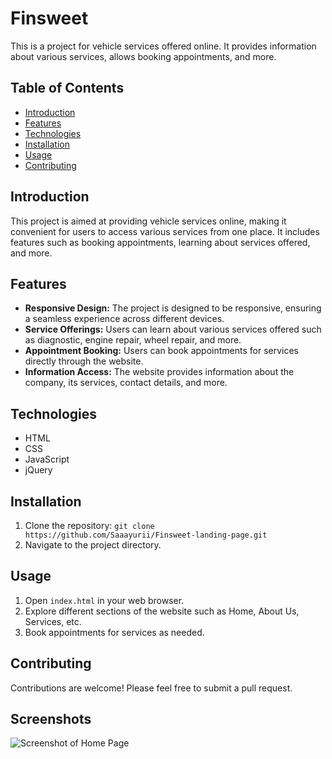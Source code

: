 # Finsweet

This is a project for vehicle services offered online. It provides information about various services, allows booking appointments, and more.

## Table of Contents
- [Introduction](#introduction)
- [Features](#features)
- [Technologies](#technologies)
- [Installation](#installation)
- [Usage](#usage)
- [Contributing](#contributing)


## Introduction

This project is aimed at providing vehicle services online, making it convenient for users to access various services from one place. It includes features such as booking appointments, learning about services offered, and more.

## Features

- **Responsive Design:** The project is designed to be responsive, ensuring a seamless experience across different devices.
- **Service Offerings:** Users can learn about various services offered such as diagnostic, engine repair, wheel repair, and more.
- **Appointment Booking:** Users can book appointments for services directly through the website.
- **Information Access:** The website provides information about the company, its services, contact details, and more.

## Technologies

- HTML
- CSS
- JavaScript
- jQuery

## Installation

1. Clone the repository: `git clone https://github.com/Saaayurii/Finsweet-landing-page.git`
2. Navigate to the project directory.

## Usage

1. Open `index.html` in your web browser.
2. Explore different sections of the website such as Home, About Us, Services, etc.
3. Book appointments for services as needed.

## Contributing

Contributions are welcome! Please feel free to submit a pull request.

## Screenshots
![Screenshot of Home Page](images/photo_2024-03-06_15-02-44.png)


